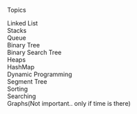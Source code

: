 Topics

Linked List <br>
Stacks <br>
Queue <br>
Binary Tree <br>
Binary Search Tree <br>
Heaps<br>
HashMap<br>
Dynamic Programming<br>
Segment Tree<br>
Sorting<br>
Searching<br>
Graphs(Not important.. only if time is there)
